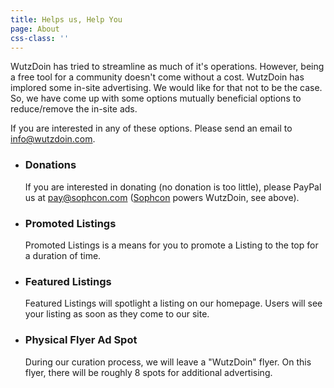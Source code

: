 ```yaml
---
title: Helps us, Help You
page: About
css-class: ''
---
```


WutzDoin has tried to streamline as much of it's operations. However,
being a free tool for a community doesn't come without a cost. WutzDoin
has implored some in-site advertising. We would like for that not to be
the case. So, we have come up with some options mutually beneficial
options to reduce/remove the in-site ads.

If you are interested in any of these options. Please send an email to
[info@wutzdoin.com](mailto:info@wutzdoin.com).

*  ### Donations
   If you are interested in donating (no donation is too little), please
   PayPal us at [pay@sophcon.com](mailto:pay@sophcon.com)
   ([Sophcon](http://sophcon.com) powers WutzDoin, see above).
*  ### Promoted Listings
   Promoted Listings is a means for you to promote a Listing to the top for
   a duration of time.
*  ### Featured Listings
   Featured Listings will spotlight a listing on our homepage. Users will
   see your listing as soon as they come to our site.
*  ### Physical Flyer Ad Spot
   During our curation process, we will leave a "WutzDoin" flyer. On this
   flyer, there will be roughly 8 spots for additional advertising.
